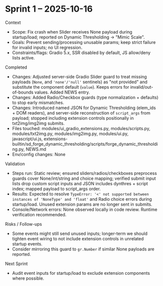 Sprint 1 – 2025-10-16
=====================

Context
- Scope: Fix crash when Slider receives None payload during startup/load; reported on Dynamic Thresholding → "Mimic Scale".
- Goals: Prevent sending/processing unusable params; keep strict failure for invalid inputs; no UI regression.
- Constraints/flags: Gradio 5.x, SSR disabled by default, JS allow/deny lists active.

Completed
- Changes: Adjusted server-side Gradio Slider guard to treat missing payloads (`None`, and `'none'/'null'` sentinels) as "not provided" and substitute the component default (`value`). Keeps errors for invalid/out-of-bounds values. Added NEWS entry.
- Changes: Added Radio/Checkbox guards (type normalization + defaults) to stop early mismatches.
- Changes: Introduced named JSON for Dynamic Thresholding (elem_ids + DOM readers), and server-side reconstruction of `script_args` from payload; stopped including extension controls positionally in txt2img/img2img submits.
- Files touched: modules/ui_gradio_extensions.py, modules/scripts.py, modules/txt2img.py, modules/img2img.py, modules/ui.py, javascript/ui.js, extensions-builtin/sd_forge_dynamic_thresholding/scripts/forge_dynamic_thresholding.py, NEWS.md
- Env/config changes: None

Validation
- Steps run: Static review; ensured sliders/radios/checkboxes preprocess guards cover None/int/string and choice mapping; verified submit input lists drop custom script inputs and JSON includes dynthres + script index; mapped payload to script_args order.
- Results: Expected to resolve `TypeError: '<' not supported between instances of 'NoneType' and 'float'` and Radio choice errors during startup/load. Unused extension params are no longer sent in submits.
- Console/Network errors: None observed locally in code review. Runtime verification recommended.

Risks / Follow-ups
- Some events might still send unused inputs; longer-term we should tighten event wiring to not include extension controls in unrelated startup events.
- Consider mirroring this guard to `gr.Number` if similar None payloads are reported.

Next Sprint
- Audit event inputs for startup/load to exclude extension components where possible.
